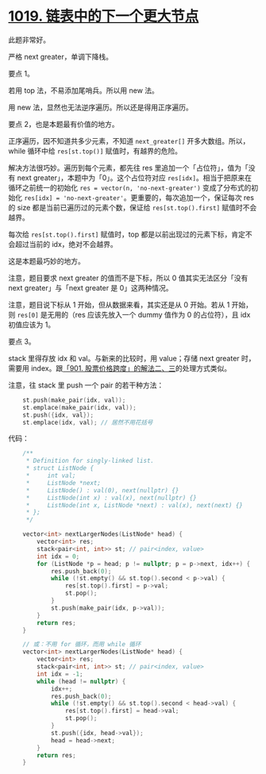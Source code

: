 # [1019. 链表中的下一个更大节点](https://leetcode.cn/problems/next-greater-node-in-linked-list/)

此题非常好。

严格 next greater，单调下降栈。

要点 1。

若用 top 法，不易添加尾哨兵。所以用 new 法。

用 new 法，显然也无法逆序遍历。所以还是得用正序遍历。

要点 2，也是本题最有价值的地方。

正序遍历，因不知道共多少元素，不知道 `next_greater[]` 开多大数组。所以，while 循环中给 `res[st.top()]` 赋值时，有越界的危险。

解决方法很巧妙。遍历到每个元素，都先往 res 里追加一个「占位符」，值为「没有 next greater」，本题中为「0」。这个占位符对应 `res[idx]`。相当于把原来在循环之前统一的初始化 `res = vector(n, 'no-next-greater')` 变成了分布式的初始化 `res[idx] = 'no-next-greater'`。更重要的，每次追加一个，保证每次 res 的 size 都是当前已遍历过的元素个数，保证给 `res[st.top().first]` 赋值时不会越界。

每次给 `res[st.top().first]` 赋值时，top 都是以前出现过的元素下标，肯定不会超过当前的 idx，绝对不会越界。

这是本题最巧妙的地方。

注意，题目要求 next greater 的值而不是下标，所以 0 值其实无法区分「没有 next greater」与「next greater 是 0」这两种情况。

注意，题目说下标从 1 开始，但从数据来看，其实还是从 0 开始。若从 1 开始，则 `res[0]` 是无用的（res 应该先放入一个 dummy 值作为 0 的占位符），且 idx 初值应该为 1。

要点 3。

stack 里得存放 idx 和 val。与新来的比较时，用 value；存储 next greater 时，需要用 index。跟[「901. 股票价格跨度」的解法二、三](leet-901-股票价格跨度.md)的处理方式类似。

注意，往 stack 里 push 一个 pair 的若干种方法：

```cpp
    st.push(make_pair(idx, val));
    st.emplace(make_pair(idx, val));
    st.push({idx, val});
    st.emplace(idx, val); // 居然不用花括号
```

代码：

```cpp
    /**
     * Definition for singly-linked list.
     * struct ListNode {
     *     int val;
     *     ListNode *next;
     *     ListNode() : val(0), next(nullptr) {}
     *     ListNode(int x) : val(x), next(nullptr) {}
     *     ListNode(int x, ListNode *next) : val(x), next(next) {}
     * };
     */

    vector<int> nextLargerNodes(ListNode* head) {
        vector<int> res;
        stack<pair<int, int>> st; // pair<index, value>
        int idx = 0;
        for (ListNode *p = head; p != nullptr; p = p->next, idx++) {
            res.push_back(0);
            while (!st.empty() && st.top().second < p->val) {
                res[st.top().first] = p->val;
                st.pop();
            }
            st.push(make_pair(idx, p->val));
        }
        return res;
    }

    // 或：不用 for 循环，而用 while 循环
    vector<int> nextLargerNodes(ListNode* head) {
        vector<int> res;
        stack<pair<int, int>> st; // pair<index, value>
        int idx = -1;
        while (head != nullptr) {
            idx++;
            res.push_back(0);
            while (!st.empty() && st.top().second < head->val) {
                res[st.top().first] = head->val;
                st.pop();
            }
            st.push({idx, head->val});
            head = head->next;
        }
        return res;
    }
```
